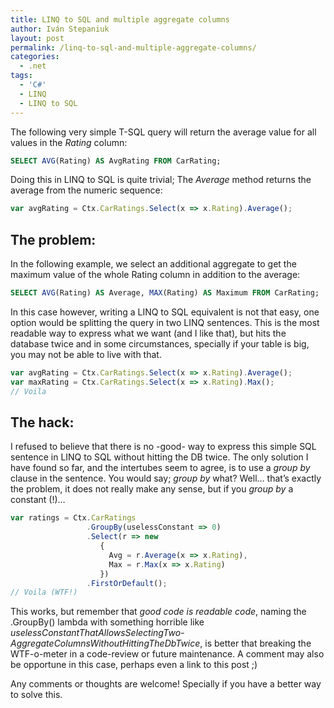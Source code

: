 ```yaml
---
title: LINQ to SQL and multiple aggregate columns
author: Iván Stepaniuk
layout: post
permalink: /linq-to-sql-and-multiple-aggregate-columns/
categories:
  - .net
tags:
  - 'C#'
  - LINQ
  - LINQ to SQL
---
```

The following very simple T-SQL query will return the average value for all values in the *Rating* column:

```sql
SELECT AVG(Rating) AS AvgRating FROM CarRating;
```

Doing this in LINQ to SQL is quite trivial; The *Average* method returns the average from the numeric sequence:

```javascript
var avgRating = Ctx.CarRatings.Select(x => x.Rating).Average();
```

## The problem:

In the following example, we select an additional aggregate to get the maximum value of the whole Rating column in addition to the average:

```sql
SELECT AVG(Rating) AS Average, MAX(Rating) AS Maximum FROM CarRating;
```

In this case however, writing a LINQ to SQL equivalent is not that easy, one option would be splitting the query in two LINQ sentences. This is the most readable way to express what we want (and I like that), but hits the database twice and in some circumstances, specially if your table is big, you may not be able to live with that.

```javascript
var avgRating = Ctx.CarRatings.Select(x => x.Rating).Average();
var maxRating = Ctx.CarRatings.Select(x => x.Rating).Max();
// Voila
```

## The hack:

I refused to believe that there is no -good- way to express this simple SQL sentence in LINQ to SQL without hitting the DB twice. The only solution I have found so far, and the intertubes seem to agree, is to use a *group by* clause in the sentence. You would say; *group by* what? Well&#8230; that&#8217;s exactly the problem, it does not really make any sense, but if you *group by* a constant (!)&#8230;

```javascript
var ratings = Ctx.CarRatings
                 .GroupBy(uselessConstant => 0)
                 .Select(r => new
                    { 
                      Avg = r.Average(x => x.Rating),
                      Max = r.Max(x => x.Rating)
                    })
                 .FirstOrDefault();
// Voila (WTF!)
```

This works, but remember that *good code is readable code*, naming the .GroupBy() lambda with something horrible like *uselessConstantThatAllowsSelectingTwo-AggregateColumnsWithoutHittingTheDbTwice*, is better that breaking the WTF-o-meter in a code-review or future maintenance. A comment may also be opportune in this case, perhaps even a link to this post ;)

Any comments or thoughts are welcome! Specially if you have a better way to solve this.
